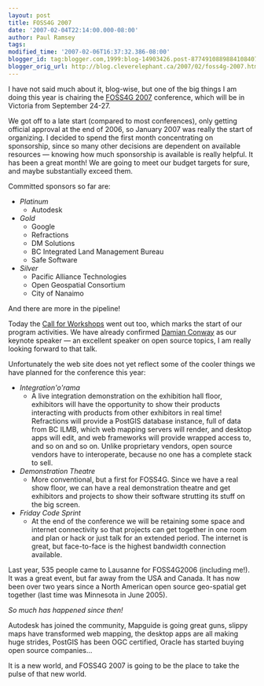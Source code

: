 ```yaml
---
layout: post
title: FOSS4G 2007
date: '2007-02-04T22:14:00.000-08:00'
author: Paul Ramsey
tags: 
modified_time: '2007-02-06T16:37:32.386-08:00'
blogger_id: tag:blogger.com,1999:blog-14903426.post-8774910889884108407
blogger_orig_url: http://blog.cleverelephant.ca/2007/02/foss4g-2007.html
---
```


I have not said much about it, blog-wise, but one of the big things I am doing this year is chairing the [FOSS4G 2007](http://2007.foss4g.org) conference, which will be in Victoria from September 24-27.

We got off to a late start (compared to most conferences), only getting official approval at the end of 2006, so January 2007 was really the start of organizing.  I decided to spend the first month concentrating on sponsorship, since so many other decisions are dependent on available resources &mdash; knowing how much sponsorship is available is really helpful. It has been a great month! We are going to meet our budget targets for sure, and maybe substantially exceed them.

Committed sponsors so far are: <ul><li>*Platinum*<ul><li>Autodesk</ul><li>*Gold*<ul><li>Google<li>Refractions<li>DM Solutions<li>BC Integrated Land Management Bureau<li>Safe Software</ul><li>*Silver*<ul><li>Pacific Alliance Technologies<li>Open Geospatial Consortium<li>City of Nanaimo</ul></ul>And there are more in the pipeline!

Today the [Call for Workshops](http://2007.foss4g.org/workshops.html) went out too, which marks the start of our program activities.  We have already confirmed [Damian Conway](http://damian.conway.org/) as our keynote speaker &mdash; an excellent speaker on open source topics, I am really looking forward to that talk.

Unfortunately the web site does not yet reflect some of the cooler things we have planned for the conference this year:<ul><li>*Integration'o'rama*<ul><li>A live integration demonstration on the exhibition hall floor, exhibitors will have the opportunity to show their products interacting with products from other exhibitors in real time! Refractions will provide a PostGIS database instance, full of data from BC ILMB, which web mapping servers will render, and desktop apps will edit, and web frameworks will provide wrapped access to, and so on and so on.  Unlike proprietary vendors, open source vendors have to interoperate, because no one has a complete stack to sell.</ul><li>*Demonstration Theatre*<ul><li>More conventional, but a first for FOSS4G. Since we have a real show floor, we can have a real demonstration theatre and get exhibitors and projects to show their software strutting its stuff on the big screen.</ul><li>*Friday Code Sprint*<ul><li>At the end of the conference we will be retaining some space and internet connectivity so that projects can get together in one room and plan or hack or just talk for an extended period. The internet is great, but face-to-face is the highest bandwidth connection available.</ul></ul>Last year, 535 people came to Lausanne for FOSS4G2006 (including me!).  It was a great event, but far away from the USA and Canada.  It has now been over two years since a North American open source geo-spatial get together (last time was Minnesota in June 2005).  

*So much has happened since then!*

Autodesk has joined the community, Mapguide is going great guns, slippy maps have transformed web mapping, the desktop apps are all making huge strides, PostGIS has been OGC certified, Oracle has started buying open source companies... 

It is a new world, and FOSS4G 2007 is going to be the place to take the pulse of that new world.